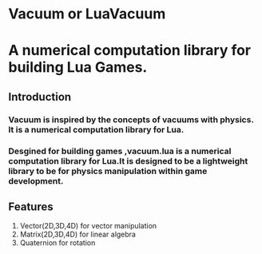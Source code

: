 # Vacuum or LuaVacuum
# A numerical computation library for building Lua Games.
## Introduction

### Vacuum is inspired by the concepts of vacuums with physics. It is a numerical computation library for Lua. 

### Desgined for building games ,vacuum.lua is a numerical computation library for Lua.It is designed to be a lightweight library to be  for physics manipulation within game development.


## Features
1) Vector(2D,3D,4D) for vector manipulation
2) Matrix(2D,3D,4D) for linear algebra
3) Quaternion for rotation



